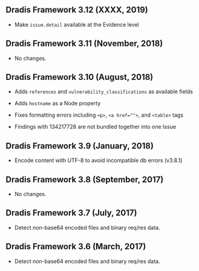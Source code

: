 ## Dradis Framework 3.12 (XXXX, 2019) ##

*   Make `issue.detail` available at the Evidence level

## Dradis Framework 3.11 (November, 2018) ##

*   No changes.

## Dradis Framework 3.10 (August, 2018) ##

*   Adds `references` and `vulnerability_classifications` as available fields

*   Adds `hostname` as a Node property

*   Fixes formatting errors including `<p>`, `<a href="">`, and `<table>` tags

*   Findings with <type>134217728</type> are not bundled together into one Issue

## Dradis Framework 3.9 (January, 2018) ##

*   Encode content with UTF-8 to avoid incompatible db errors (v3.8.1)

## Dradis Framework 3.8 (September, 2017) ##

*   No changes.

## Dradis Framework 3.7 (July, 2017) ##

*   Detect non-base64 encoded files and binary req/res data.

## Dradis Framework 3.6 (March, 2017) ##

*   Detect non-base64 encoded files and binary req/res data.
